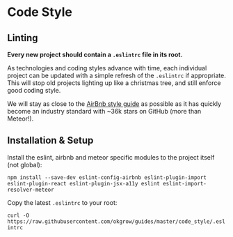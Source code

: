 # Code Style

## Linting

**Every new project should contain a `.eslintrc` file in its root.**

As technologies and coding styles advance with time, each individual project can be updated with a simple refresh of the `.eslintrc` if appropriate.  This will stop old projects lighting up like a christmas tree, and still enforce good coding style.

We will stay as close to the [AirBnb style guide](https://github.com/airbnb/javascript/tree/master/packages/eslint-config-airbnb) as possible as it has quickly become an industry standard with ~36k stars on GitHub (more than Meteor!).

## Installation & Setup

Install the eslint, airbnb and meteor specific modules to the project itself (not global):

`npm install --save-dev eslint-config-airbnb eslint-plugin-import eslint-plugin-react eslint-plugin-jsx-a11y eslint eslint-import-resolver-meteor`

Copy the latest `.eslintrc` to your root:

`curl -O https://raw.githubusercontent.com/okgrow/guides/master/code_style/.eslintrc`
